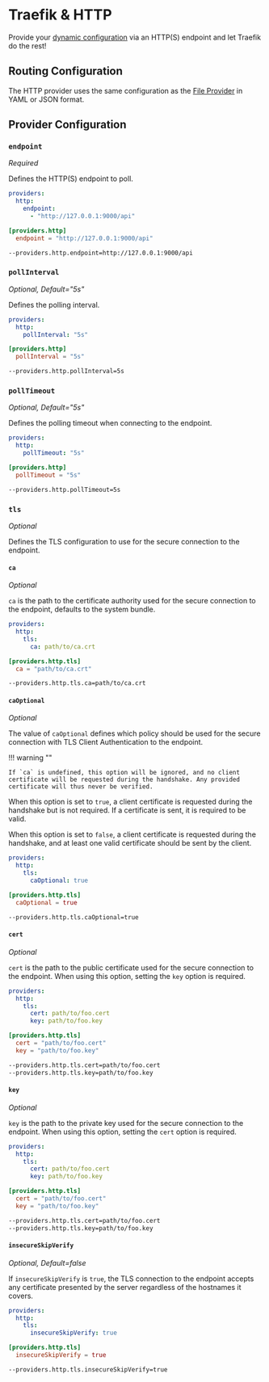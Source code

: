 # Traefik & HTTP

Provide your [dynamic configuration](./overview.md) via an HTTP(S) endpoint and let Traefik do the rest!

## Routing Configuration

The HTTP provider uses the same configuration as the [File Provider](./file.md) in YAML or JSON format.

## Provider Configuration

### `endpoint`

_Required_

Defines the HTTP(S) endpoint to poll.

```yaml tab="File (YAML)"
providers:
  http:
    endpoint:
      - "http://127.0.0.1:9000/api"
```

```toml tab="File (TOML)"
[providers.http]
  endpoint = "http://127.0.0.1:9000/api"
```

```bash tab="CLI"
--providers.http.endpoint=http://127.0.0.1:9000/api
```

### `pollInterval`

_Optional, Default="5s"_

Defines the polling interval.

```yaml tab="File (YAML)"
providers:
  http:
    pollInterval: "5s"
```

```toml tab="File (TOML)"
[providers.http]
  pollInterval = "5s"
```

```bash tab="CLI"
--providers.http.pollInterval=5s
```

### `pollTimeout`

_Optional, Default="5s"_

Defines the polling timeout when connecting to the endpoint.

```yaml tab="File (YAML)"
providers:
  http:
    pollTimeout: "5s"
```

```toml tab="File (TOML)"
[providers.http]
  pollTimeout = "5s"
```

```bash tab="CLI"
--providers.http.pollTimeout=5s
```

### `tls`

_Optional_

Defines the TLS configuration to use for the secure connection to the endpoint.

#### `ca`

_Optional_

`ca` is the path to the certificate authority used for the secure connection to the endpoint,
defaults to the system bundle.

```yaml tab="File (YAML)"
providers:
  http:
    tls:
      ca: path/to/ca.crt
```

```toml tab="File (TOML)"
[providers.http.tls]
  ca = "path/to/ca.crt"
```

```bash tab="CLI"
--providers.http.tls.ca=path/to/ca.crt
```

#### `caOptional`

_Optional_

The value of `caOptional` defines which policy should be used for the secure connection with TLS Client Authentication to the endpoint.

!!! warning ""

    If `ca` is undefined, this option will be ignored, and no client certificate will be requested during the handshake. Any provided certificate will thus never be verified.

When this option is set to `true`, a client certificate is requested during the handshake but is not required. If a certificate is sent, it is required to be valid.

When this option is set to `false`, a client certificate is requested during the handshake, and at least one valid certificate should be sent by the client.

```yaml tab="File (YAML)"
providers:
  http:
    tls:
      caOptional: true
```

```toml tab="File (TOML)"
[providers.http.tls]
  caOptional = true
```

```bash tab="CLI"
--providers.http.tls.caOptional=true
```

#### `cert`

_Optional_

`cert` is the path to the public certificate used for the secure connection to the endpoint.
When using this option, setting the `key` option is required.

```yaml tab="File (YAML)"
providers:
  http:
    tls:
      cert: path/to/foo.cert
      key: path/to/foo.key
```

```toml tab="File (TOML)"
[providers.http.tls]
  cert = "path/to/foo.cert"
  key = "path/to/foo.key"
```

```bash tab="CLI"
--providers.http.tls.cert=path/to/foo.cert
--providers.http.tls.key=path/to/foo.key
```

#### `key`

_Optional_

`key` is the path to the private key used for the secure connection to the endpoint.
When using this option, setting the `cert` option is required.

```yaml tab="File (YAML)"
providers:
  http:
    tls:
      cert: path/to/foo.cert
      key: path/to/foo.key
```

```toml tab="File (TOML)"
[providers.http.tls]
  cert = "path/to/foo.cert"
  key = "path/to/foo.key"
```

```bash tab="CLI"
--providers.http.tls.cert=path/to/foo.cert
--providers.http.tls.key=path/to/foo.key
```

#### `insecureSkipVerify`

_Optional, Default=false_

If `insecureSkipVerify` is `true`, the TLS connection to the endpoint accepts any certificate presented by the server regardless of the hostnames it covers.

```yaml tab="File (YAML)"
providers:
  http:
    tls:
      insecureSkipVerify: true
```

```toml tab="File (TOML)"
[providers.http.tls]
  insecureSkipVerify = true
```

```bash tab="CLI"
--providers.http.tls.insecureSkipVerify=true
```
